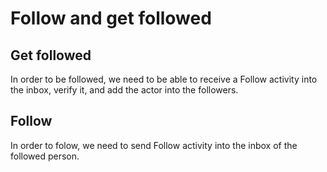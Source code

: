 # Follow and get followed

## Get followed

In order to be followed, we need to be able to receive a Follow activity into the inbox, verify it, and add the actor into the followers.

## Follow

In order to folow, we need to send Follow activity into the inbox of the followed person.
